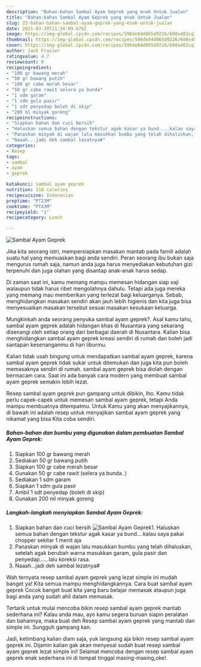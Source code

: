 ```yaml
---
description: "Bahan-bahan Sambal Ayam Geprek yang enak Untuk Jualan"
title: "Bahan-bahan Sambal Ayam Geprek yang enak Untuk Jualan"
slug: 22-bahan-bahan-sambal-ayam-geprek-yang-enak-untuk-jualan
date: 2021-03-28T21:34:09.676Z
image: https://img-global.cpcdn.com/recipes/596de84d065d9226/680x482cq70/sambal-ayam-geprek-foto-resep-utama.jpg
thumbnail: https://img-global.cpcdn.com/recipes/596de84d065d9226/680x482cq70/sambal-ayam-geprek-foto-resep-utama.jpg
cover: https://img-global.cpcdn.com/recipes/596de84d065d9226/680x482cq70/sambal-ayam-geprek-foto-resep-utama.jpg
author: Jack Frazier
ratingvalue: 4.7
reviewcount: 9
recipeingredient:
- "100 gr bawang merah"
- "50 gr bawang putih"
- "100 gr cabe merah besar"
- "50 gr cabe rawit selera ya bunda"
- "1 sdm garam"
- "1 sdm gula pasir"
- "1 sdt penyedap boleh di skip"
- "200 ml minyak goreng"
recipeinstructions:
- "Siapkan bahan dan cuci bersih"
- "Haluskan semua bahan dengan tekstur agak kasar ya bund....kalau saya pakai chopper sekitar 1 menit aja"
- "Panaskan minyak di wajan lalu masukkan bumbu yang telah dihaluskan, setelah agak berubah warna masukkan garam, gula pasir dan penyedap......lalu koreksi rasa."
- "Naaah...jadi deh sambal lezatnya#"
categories:
- Resep
tags:
- sambal
- ayam
- geprek

katakunci: sambal ayam geprek 
nutrition: 118 calories
recipecuisine: Indonesian
preptime: "PT23M"
cooktime: "PT43M"
recipeyield: "1"
recipecategory: Lunch

---
```



![Sambal Ayam Geprek](https://img-global.cpcdn.com/recipes/596de84d065d9226/680x482cq70/sambal-ayam-geprek-foto-resep-utama.jpg)

Jika kita seorang istri, mempersiapkan masakan mantab pada famili adalah suatu hal yang memuaskan bagi anda sendiri. Peran seorang ibu bukan saja mengurus rumah saja, namun anda juga harus menyediakan kebutuhan gizi terpenuhi dan juga olahan yang disantap anak-anak harus sedap.

Di zaman  saat ini, kamu memang mampu memesan hidangan siap saji walaupun tidak harus ribet mengolahnya dahulu. Tetapi ada juga mereka yang memang mau memberikan yang terlezat bagi keluarganya. Sebab, menghidangkan masakan sendiri akan jauh lebih higienis dan kita juga bisa menyesuaikan masakan tersebut sesuai masakan kesukaan keluarga. 



Mungkinkah anda seorang penyuka sambal ayam geprek?. Asal kamu tahu, sambal ayam geprek adalah hidangan khas di Nusantara yang sekarang disenangi oleh setiap orang dari berbagai daerah di Nusantara. Kalian bisa menghidangkan sambal ayam geprek kreasi sendiri di rumah dan boleh jadi santapan kesenanganmu di hari liburmu.

Kalian tidak usah bingung untuk mendapatkan sambal ayam geprek, karena sambal ayam geprek tidak sukar untuk ditemukan dan juga kita pun boleh memasaknya sendiri di rumah. sambal ayam geprek bisa diolah dengan bermacam cara. Saat ini ada banyak cara modern yang membuat sambal ayam geprek semakin lebih lezat.

Resep sambal ayam geprek pun gampang untuk dibikin, lho. Kamu tidak perlu capek-capek untuk memesan sambal ayam geprek, tetapi Anda mampu membuatnya ditempatmu. Untuk Kamu yang akan menyajikannya, di bawah ini adalah resep untuk menyajikan sambal ayam geprek yang nikamat yang bisa Kita coba sendiri.

<!--inarticleads1-->

##### Bahan-bahan dan bumbu yang digunakan dalam pembuatan Sambal Ayam Geprek:

1. Siapkan 100 gr bawang merah
1. Sediakan 50 gr bawang putih
1. Siapkan 100 gr cabe merah besar
1. Gunakan 50 gr cabe rawit (selera ya bunda..)
1. Sediakan 1 sdm garam
1. Siapkan 1 sdm gula pasir
1. Ambil 1 sdt penyedap (boleh di skip)
1. Gunakan 200 ml minyak goreng




<!--inarticleads2-->

##### Langkah-langkah menyiapkan Sambal Ayam Geprek:

1. Siapkan bahan dan cuci bersih
<img src="https://img-global.cpcdn.com/steps/be9c3f5cda02d0da/160x128cq70/sambal-ayam-geprek-langkah-memasak-1-foto.jpg" alt="Sambal Ayam Geprek">1. Haluskan semua bahan dengan tekstur agak kasar ya bund....kalau saya pakai chopper sekitar 1 menit aja
1. Panaskan minyak di wajan lalu masukkan bumbu yang telah dihaluskan, setelah agak berubah warna masukkan garam, gula pasir dan penyedap......lalu koreksi rasa.
1. Naaah...jadi deh sambal lezatnya#




Wah ternyata resep sambal ayam geprek yang lezat simple ini mudah banget ya! Kita semua mampu menghidangkannya. Cara buat sambal ayam geprek Cocok banget buat kita yang baru belajar memasak ataupun juga bagi anda yang sudah ahli dalam memasak.

Tertarik untuk mulai mencoba bikin resep sambal ayam geprek mantab sederhana ini? Kalau anda mau, ayo kamu segera buruan siapin peralatan dan bahannya, maka buat deh Resep sambal ayam geprek yang mantab dan simple ini. Sungguh gampang kan. 

Jadi, ketimbang kalian diam saja, yuk langsung aja bikin resep sambal ayam geprek ini. Dijamin kalian gak akan menyesal sudah buat resep sambal ayam geprek lezat simple ini! Selamat mencoba dengan resep sambal ayam geprek enak sederhana ini di tempat tinggal masing-masing,oke!.

